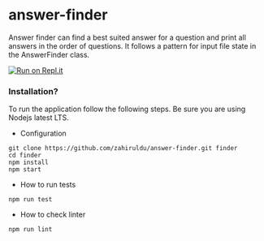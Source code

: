 ﻿# answer-finder

Answer finder can find a best suited answer for a question and print all answers in the order of questions. It follows a pattern for input file state in the AnswerFinder class.

[![Run on Repl.it](https://repl.it/badge/github/zahiruldu/answer-finder)](https://repl.it/github/zahiruldu/answer-finder)
### Installation? ###
To run the application follow the following steps. Be sure you are using Nodejs latest LTS.

* Configuration
```
git clone https://github.com/zahiruldu/answer-finder.git finder
cd finder
npm install
npm start
```


* How to run tests
```
npm run test
```
* How to check linter
```
npm run lint
```
